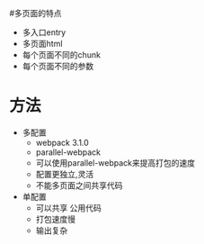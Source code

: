 #多页面的特点
  * 多入口entry
  * 多页面html
  * 每个页面不同的chunk
  * 每个页面不同的参数
 # 方法
   * 多配置
      * webpack 3.1.0
      * parallel-webpack
      * 可以使用parallel-webpack来提高打包的速度
      * 配置更独立,灵活
      * 不能多页面之间共享代码
   * 单配置 
      * 可以共享 公用代码
      * 打包速度慢
      * 输出复杂 